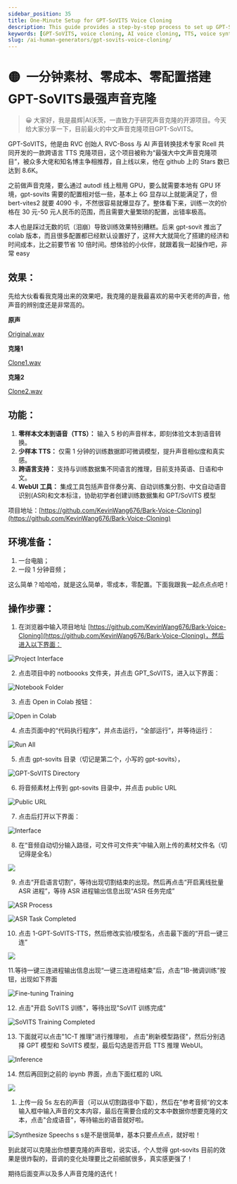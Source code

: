 ```yaml
---
sidebar_position: 35
title: One-Minute Setup for GPT-SoVITS Voice Cloning
description: This guide provides a step-by-step process to set up GPT-SoVITS for voice cloning with minimal cost and configuration.
keywords: [GPT-SoVITS, voice cloning, AI voice cloning, TTS, voice synthesis, voice cloning setup]
slug: /ai-human-generators/gpt-sovits-voice-cloning/
---
```


# 🟡  一分钟素材、零成本、零配置搭建GPT-SoVITS最强声音克隆

> 😀 大家好，我是晨辉|AI沃茨，一直致力于研究声音克隆的开源项目。今天给大家分享一下，目前最火的中文声音克隆项目GPT-SoVITS。

GPT-SoVITS，他是由 RVC 创始人 RVC-Boss 与 AI 声音转换技术专家 Rcell 共同开发的一款跨语言 TTS 克隆项目，这个项目被称为“最强大中文声音克隆项目”，被众多大佬和知名博主争相推荐，自上线以来，他在 github 上的 Stars 数已达到 8.6K。

之前做声音克隆，要么通过 autodl 线上租用 GPU，要么就需要本地有 GPU 环境，gpt-sovits 需要的配置相对低一些，基本上 6G 显存以上就能满足了，但 bert-vites2 就要 4090 卡，不然很容易就爆显存了。整体看下来，训练一次的价格在 30 元-50 元人民币的范围，而且需要大量繁琐的配置，出错率极高。

本人也是踩过无数的坑（泪崩）导致训练效果特别糟糕。后来 gpt-sovit 推出了 colab 版本，而且很多配置都已经默认设置好了，这样大大就简化了搭建的经济和时间成本，比之前要节省 10 倍时间。想体验的小伙伴，就跟着我一起操作吧，非常 easy

## 效果：

先给大伙看看我克隆出来的效果吧，我克隆的是我最喜欢的易中天老师的声音，他声音的辨别度还是非常高的。

**原声**

[Original.wav](../assets/original.wav)

**克隆1**

[Clone1.wav](../assets/clone1.wav)

**克隆2**

[Clone2.wav](../assets/clone2.wav)

## **功能：**

1. **零样本文本到语音（TTS）：** 输入 5 秒的声音样本，即刻体验文本到语音转换。
2. **少样本 TTS：** 仅需 1 分钟的训练数据即可微调模型，提升声音相似度和真实感。
3. **跨语言支持：** 支持与训练数据集不同语言的推理，目前支持英语、日语和中文。
4. **WebUI 工具：** 集成工具包括声音伴奏分离、自动训练集分割、中文自动语音识别(ASR)和文本标注，协助初学者创建训练数据集和 GPT/SoVITS 模型

项目地址：[https://github.com/KevinWang676/Bark-Voice-Cloning](https://github.com/KevinWang676/Bark-Voice-Cloning)

## 环境准备：

1. 一台电脑；
2. 一段 1 分钟音频；

这么简单？哈哈哈，就是这么简单，零成本，零配置。下面我跟我一起点点点吧！

## 操作步骤：

1. 在浏览器中输入项目地址 [https://github.com/KevinWang676/Bark-Voice-Cloning](https://github.com/KevinWang676/Bark-Voice-Cloning)，然后进入以下界面：

![Project Interface](https://cdn.jsdelivr.net/gh/donttal/imgbed/img/3b968603021d768bcdfb1bc329b3eb73.png)

2. 点击项目中的 notboooks 文件夹，并点击 GPT_SoVITS，进入以下界面：

![Notebook Folder](https://cdn.jsdelivr.net/gh/donttal/imgbed/img/f24700d6abe40bc8c1799ad8f7a642c5.png)

3. 点击 Open in Colab 按钮：

![Open in Colab](https://cdn.jsdelivr.net/gh/donttal/imgbed/img/509c7401e6e09b3a46b2392e90479724.png)

4. 点击页面中的“代码执行程序”，并点击运行，“全部运行”，并等待运行：

![Run All](https://cdn.jsdelivr.net/gh/donttal/imgbed/img/19f7451d12e64698a20be1b601eb62b4.png)

5. 点击 gpt-sovits 目录（切记是第二个，小写的 gpt-sovits），

![GPT-SoVITS Directory](https://cdn.jsdelivr.net/gh/donttal/imgbed/img/97fe8d1fa73efe32a34aa60be836c4c4.png)

6. 将音频素材上传到 gpt-sovits 目录中，并点击 public URL

![Public URL](https://cdn.jsdelivr.net/gh/donttal/imgbed/img/f6222baf8214864db7d25b20851f8feb.png)

7. 点击后打开以下界面：

![Interface](https://cdn.jsdelivr.net/gh/donttal/imgbed/img/ad7132cec1512d652a4e2c7367c4a27f.png)

8. 在“音频自动切分输入路径，可文件可文件夹”中输入刚上传的素材文件名（切记得是全名）

![](https://cdn.jsdelivr.net/gh/donttal/imgbed/img/ef586f69f7fd82e72ced3dcc9c96fac1.png)

9. 点击“开启语言切割”，等待出现切割结束的出现。然后再点击“开启离线批量 ASR 进程”，等待 ASR 进程输出信息出现“ASR 任务完成”

![ASR Process](https://cdn.jsdelivr.net/gh/donttal/imgbed/img/c7413bef650d771e9a4998c82b94318b.png)

![ASR Task Completed](https://cdn.jsdelivr.net/gh/donttal/imgbed/img/b28b4a6702dcc79562a28d0492c0b772.png)

10. 点击 1-GPT-SoVITS-TTS，然后修改实验/模型名，点击最下面的“开启一键三连”

![](https://cdn.jsdelivr.net/gh/donttal/imgbed/img/68f972de9538cb00c9a9ce18115bc5cc.png)

11.等待一键三连进程输出信息出现“一键三连进程结束”后，点击“1B-微调训练”按钮，出现如下界面

![Fine-tuning Training](https://cdn.jsdelivr.net/gh/donttal/imgbed/img/fcc4706df31d982c4826862d52dc77a3.png)

12. 点击"开启 SoVITS 训练"，等待出现"SoVIT 训练完成"

![SoVITS Training Completed](https://cdn.jsdelivr.net/gh/donttal/imgbed/img/932706933aada773dc24633525d017a0.png)

13. 下面就可以点击"1C-T 推理"进行推理啦， 点击"刷新模型路径"，然后分别选择 GPT 模型和 SoVITS 模型，最后勾选是否开启 TTS 推理 WebUI。

![Inference](https://cdn.jsdelivr.net/gh/donttal/imgbed/img/0a7173f85f653daef256244ae1632d68.png)

14. 然后再回到之前的 ipynb 界面，点击下面红框的 URL

![](https://cdn.jsdelivr.net/gh/donttal/imgbed/img/dfd300533c0d56668be7542f2d8d4746.png)

1. 上传一段 5s 左右的声音（可以从切割路径中下载），然后在”参考音频“的文本输入框中输入声音的文本内容，最后在需要合成的文本中数据你想要克隆的文本，点击"合成语音"，等待输出的语音就好啦。

![Synthesize Speechs s s](https://cdn.jsdelivr.net/gh/donttal/imgbed/img/08183eaeb728d4c0506f09b37c5d56be.png)是不是很简单，基本只要点点点，就好啦！

到此就可以克隆出你想要克隆的声音啦，说实话，个人觉得 gpt-sovits 目前的效果是很炸裂的，音调的变化处理要比之前细腻很多，真实感更强了！

期待后面变声以及多人声音克隆的迭代！